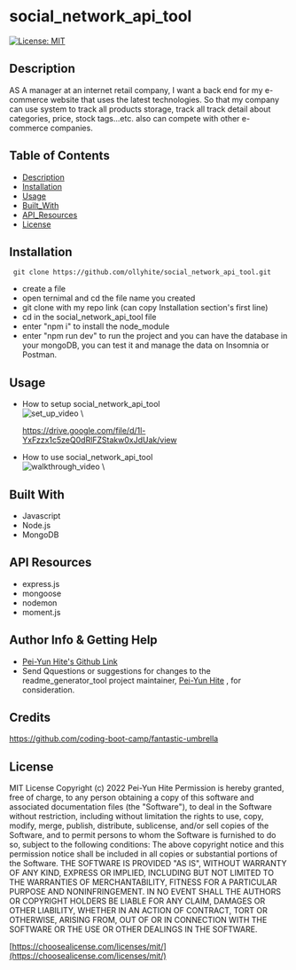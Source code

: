 # social_network_api_tool

[![License: MIT](https://img.shields.io/badge/License-MIT-yellow.svg)](https://opensource.org/licenses/MIT)

## Description

AS A manager at an internet retail company, I want a back end for my e-commerce website that uses the latest technologies. So that my company can use system to track all products storage, track all track detail about categories, price, stock tags...etc. also can compete with other e-commerce companies.

## Table of Contents

- [Description](#description)
- [Installation](#installation)
- [Usage](#usage)
- [Built_With](#built-with)
- [API_Resources](#api-resources)
- [License](#license)

## Installation

```
 git clone https://github.com/ollyhite/social_network_api_tool.git
```

- create a file
- open ternimal and cd the file name you created
- git clone with my repo link (can copy Installation section's first line)
- cd in the social_network_api_tool file
- enter "npm i" to install the node_module
- enter "npm run dev" to run the project and you can have the database in your mongoDB, you can test it and manage the data on Insomnia or Postman.

## Usage

- How to setup social_network_api_tool \
  ![set_up_video](./dist/images/) \

  https://drive.google.com/file/d/1l-YxFzzx1c5zeQ0dRlFZStakw0xJdUak/view

- How to use social_network_api_tool \
  ![walkthrough_video](./dist/images/) \

## Built With

- Javascript
- Node.js
- MongoDB

## API Resources

- express.js
- mongoose
- nodemon
- moment.js

## Author Info & Getting Help

- [Pei-Yun Hite's Github Link](https://github.com/ollyhite)
- Send Qquestions or suggestions for changes to the readme_generator_tool project maintainer, [Pei-Yun Hite](mailto:ollyhite8520@gmail.com?subject=[GitHub]%20employee_organizer%20) , for consideration.

## Credits

https://github.com/coding-boot-camp/fantastic-umbrella

## License

MIT License
Copyright (c) 2022 Pei-Yun Hite
Permission is hereby granted, free of charge, to any person obtaining a copy of this software and associated documentation files (the "Software"), to deal in the Software without restriction, including without limitation the rights to use, copy, modify, merge, publish, distribute, sublicense, and/or sell copies of the Software, and to permit persons to whom the Software is furnished to do so, subject to the following conditions:
The above copyright notice and this permission notice shall be included in all copies or substantial portions of the Software.
THE SOFTWARE IS PROVIDED "AS IS", WITHOUT WARRANTY OF ANY KIND, EXPRESS OR IMPLIED, INCLUDING BUT NOT LIMITED TO THE WARRANTIES OF MERCHANTABILITY, FITNESS FOR A PARTICULAR PURPOSE AND NONINFRINGEMENT. IN NO EVENT SHALL THE AUTHORS OR COPYRIGHT HOLDERS BE LIABLE FOR ANY CLAIM, DAMAGES OR OTHER LIABILITY, WHETHER IN AN ACTION OF CONTRACT, TORT OR OTHERWISE, ARISING FROM, OUT OF OR IN CONNECTION WITH THE SOFTWARE OR THE USE OR OTHER DEALINGS IN THE SOFTWARE.

[https://choosealicense.com/licenses/mit/](https://choosealicense.com/licenses/mit/)
